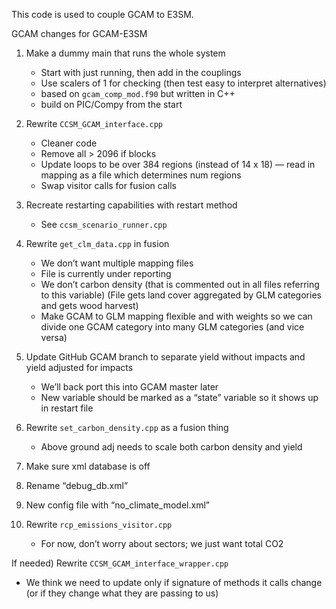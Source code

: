 This code is used to couple GCAM to E3SM.

GCAM changes for GCAM-E3SM


1) Make a dummy main that runs the whole system
   - Start with just running, then add in the couplings
   - Use scalers of 1 for checking (then test easy to interpret alternatives)
   - based on `gcam_comp_mod.f90` but written in C++
   - build on PIC/Compy from the start 

2) Rewrite `CCSM_GCAM_interface.cpp`
   - Cleaner code
   - Remove all > 2096 if blocks
   - Update loops to be over 384 regions (instead of 14 x 18) — read in mapping as a file which determines num regions
   - Swap visitor calls for fusion calls

3) Recreate restarting capabilities with restart method
   - See `ccsm_scenario_runner.cpp`

4) Rewrite `get_clm_data.cpp` in fusion
   - We don’t want multiple mapping files
   - File is currently under reporting
   - We don’t carbon density (that is commented out in all files referring to this variable)
   (File gets land cover aggregated by GLM categories and gets wood harvest)
   - Make GCAM to GLM mapping flexible and with weights so we can divide one GCAM category into many GLM categories (and vice versa)
   
5) Update GitHub GCAM branch to separate yield without impacts and yield adjusted for impacts
   - We’ll back port this into GCAM master later
   - New variable should be marked as a “state” variable so it shows up in restart file

6) Rewrite `set_carbon_density.cpp` as a fusion thing
   - Above ground adj needs to scale both carbon density and yield

7) Make sure xml database is off

8) Rename “debug_db.xml”

9) New config file with “no_climate_model.xml”

10) Rewrite `rcp_emissions_visitor.cpp`
    - For now, don’t worry about sectors; we just want total CO2

If needed) Rewrite `CCSM_GCAM_interface_wrapper.cpp`
   - We think we need to update only if signature of methods it calls change (or if they change what they are passing to us)

